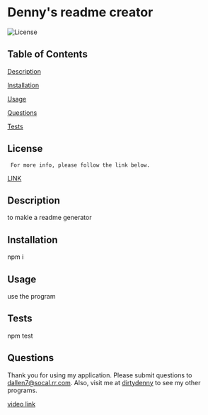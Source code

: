 

# Denny's readme creator
![License](https://img.shields.io/badge/License-ISC-blue.svg)


## Table of Contents  
[Description](#description)
  
[Installation](#installation)
  
[Usage](#usage)
  
[Questions](#questions)
  
[Tests](#tests)
    

  ## License 
     For more info, please follow the link below.
  [LINK](https://opensource.org/licenses/ISC)

  ## Description

  to makle a readme generator

  ## Installation

  npm i

  ## Usage

  use the program

  ## Tests

  npm test

  ## Questions

  Thank you for using my application.  Please submit questions to dallen7@socal.rr.com.  Also, visit me at 
    [dirtydenny](https://github.com/dirtydenny/) to see my other programs.

[video link](https://drive.google.com/file/d/1wW928RlpmtFzSnLwUTJnHeV6pbyT00mu/view)

